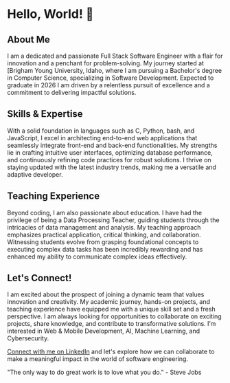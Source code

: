 # Hello, World! 👋

## About Me

I am a dedicated and passionate Full Stack Software Engineer with a flair for innovation and a penchant for problem-solving. My journey started at [Brigham Young University, Idaho, where I am pursuing a Bachelor's degree in Computer Science, specializing in Software Development. Expected to graduate in 2026 I am driven by a relentless pursuit of excellence and a commitment to delivering impactful solutions.

## Skills & Expertise

With a solid foundation in languages such as C, Python, bash, and JavaScript, I excel in architecting end-to-end web applications that seamlessly integrate front-end and back-end functionalities. My strengths lie in crafting intuitive user interfaces, optimizing database performance, and continuously refining code practices for robust solutions. I thrive on staying updated with the latest industry trends, making me a versatile and adaptive developer.

## Teaching Experience

Beyond coding, I am also passionate about education. I have had the privilege of being a Data Processing Teacher, guiding students through the intricacies of data management and analysis. My teaching approach emphasizes practical application, critical thinking, and collaboration. Witnessing students evolve from grasping foundational concepts to executing complex data tasks has been incredibly rewarding and has enhanced my ability to communicate complex ideas effectively.

## Let's Connect!

I am excited about the prospect of joining a dynamic team that values innovation and creativity. My academic journey, hands-on projects, and teaching experience have equipped me with a unique skill set and a fresh perspective. I am always looking for opportunities to collaborate on exciting projects, share knowledge, and contribute to transformative solutions. I’m interested in Web & Mobile Development, AI, Machine Learning, and Cybersecurity.

[Connect with me on LinkedIn](https://www.linkedin.com/in/donald-umeh-41373224b/) and let's explore how we can collaborate to make a meaningful impact in the world of software engineering.

"The only way to do great work is to love what you do." - Steve Jobs
